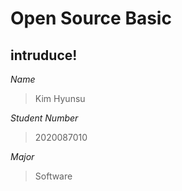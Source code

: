 Open Source Basic
==========
intruduce!
-----------------

 *Name*

   > Kim Hyunsu
  
 *Student Number*

   > 2020087010
  
 *Major*

   > Software
